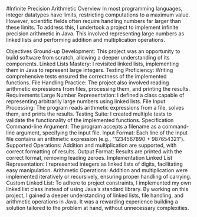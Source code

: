 #Infinite Precision Arithmetic
Overview
In most programming languages, integer datatypes have limits, restricting computations to a maximum value. However, scientific fields often require handling numbers far larger than these limits. To address this, I undertook a project to implement infinite precision arithmetic in Java. This involved representing large numbers as linked lists and performing addition and multiplication operations.

Objectives
Ground-up Development: This project was an opportunity to build software from scratch, allowing a deeper understanding of its components.
Linked Lists Mastery: I revisited linked lists, implementing them in Java to represent large integers.
Testing Proficiency: Writing comprehensive tests ensured the correctness of the implemented functions.
File Handling Practice: The project also involved reading arithmetic expressions from files, processing them, and printing the results.
Requirements
Large Number Representation: I defined a class capable of representing arbitrarily large numbers using linked lists.
File Input Processing: The program reads arithmetic expressions from a file, solves them, and prints the results.
Testing Suite: I created multiple tests to validate the functionality of the implemented functions.
Specification
Command-line Argument: The program accepts a filename as a command-line argument, specifying the input file.
Input Format: Each line of the input file contains an arithmetic expression (e.g., "1234567890 + 987654321").
Supported Operations: Addition and multiplication are supported, with correct formatting of results.
Output Format: Results are printed with the correct format, removing leading zeroes.
Implementation
Linked List Representation: I represented integers as linked lists of digits, facilitating easy manipulation.
Arithmetic Operations: Addition and multiplication were implemented iteratively or recursively, ensuring proper handling of carrying.
Custom Linked List: To adhere to project constraints, I implemented my own linked list class instead of using Java's standard library.
By working on this project, I gained a deeper understanding of linked lists, file handling, and arithmetic operations in Java. It was a rewarding experience building a solution tailored to the problem at hand, without unnecessary complexities.
